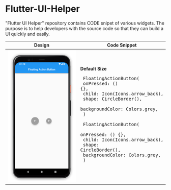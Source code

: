# Flutter-UI-Helper
"Flutter UI Helper" repository contains CODE snipet of various widgets. The purpose is to help developers with the source code so that they can build a UI quickly and easily. 


| Design |  Code Snippet |
|------|--------------------------------|
| ![image](https://github.com/iqbalriiaz/Flutter-UI-Helper/blob/main/res/floating_action_button.png) | <b> Default Size </b> <pre>  FloatingActionButton( <br>   onPressed: () {}, <br>   child: Icon(Icons.arrow_back),<br>   shape: CircleBorder(),<br>   backgroundColor: Colors.grey,<br> ) <br> <br> FloatingActionButton( <br>   onPressed: () {}, <br>   child: Icon(Icons.arrow_back),<br>   shape: CircleBorder(),<br>   backgroundColor: Colors.grey,<br> ) </pre> |
